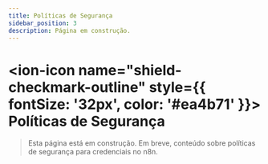 ```yaml
---
title: Políticas de Segurança
sidebar_position: 3
description: Página em construção.
---
```


# <ion-icon name="shield-checkmark-outline" style={{ fontSize: '32px', color: '#ea4b71' }}></ion-icon> Políticas de Segurança

> Esta página está em construção. Em breve, conteúdo sobre políticas de segurança para credenciais no n8n. 